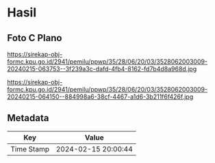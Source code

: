 # Hasil

## Foto C Plano

https://sirekap-obj-formc.kpu.go.id/2941/pemilu/ppwp/35/28/06/20/03/3528062003009-20240215-063753--3f239a3c-dafd-4fb4-8162-fd7b4d8a968d.jpg

https://sirekap-obj-formc.kpu.go.id/2941/pemilu/ppwp/35/28/06/20/03/3528062003009-20240215-064150--884998a6-38cf-4467-a1d6-3b211f6f426f.jpg


## Metadata

| Key        | Value               |
| ---------- | ------------------- |
| Time Stamp | 2024-02-15 20:00:44 |



